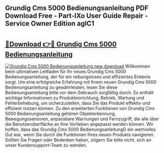 ## Grundig Cms 5000 Bedienungsanleitung PDF Download Free - Part-IXo User Guide Repair - Service Owner Edition agIC1

# <h2><a href="http://df5iw97.blite.top/?on=Grundig+Cms+5000+Bedienungsanleitung">🔗Download 👉🔴 Grundig Cms 5000 Bedienungsanleitung</a></h2>

[![Grundig Cms 5000 Bedienungsanleitung new download](https://i.imgur.com/lujVjoI.png)](http://df5iw97.blite.top/?on=Grundig+Cms+5000+Bedienungsanleitung)
Willkommen beim ultimativen Leitfaden für Ihr neues Grundig Cms 5000 Bedienungsanleitung, der für ein reibungsloses und effizientes Erlebnis sorgt. Um eine erfolgreiche Erfahrung mit Ihrem neuen Grundig Cms 5000 Bedienungsanleitung zu gewährleisten, lesen Sie diese Bedienungsanleitung bitte vor dem Gebrauch sorgfältig durch. Es enthält wichtige Informationen zu Produkteinrichtung, Betrieb, Wartung und Fehlerbehebung, um sicherzustellen, dass Sie das Produkt effektiv und effizient nutzen können. Zu den erweiterten Funktionen von Grundig Cms 5000 Bedienungsanleitung gehören Objekterkennung, Bewegungssensoren, anpassbare Warnungen und Fernzugriff, die alle über die Benutzeroberfläche an Ihre Vorlieben angepasst werden können. Wir hoffen, dass das Grundig Cms 5000 BedienungsanleitungD ein wertvolles Gut war, wenn Sie durch die Funktionen Ihres neuen Produkts navigieren. Sollten Sie Fragen oder Bedenken haben, zögern Sie bitte nicht, sich an unser Kundensupport-Team zu wenden.
